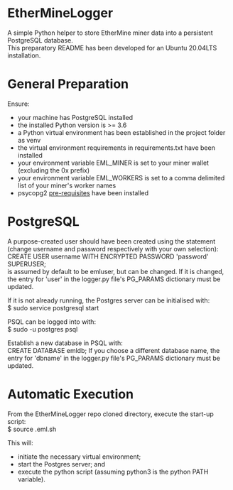 # EtherMineLogger
A simple Python helper to store EtherMine miner data into a persistent PostgreSQL database.<br>
This preparatory README has been developed for an Ubuntu 20.04LTS installation.

# General Preparation
Ensure:
<ul>
    <li>your machine has PostgreSQL installed</li>
    <li>the installed Python version is >= 3.6</li>
    <li>a Python virtual environment has been established in the project folder as venv</li>
    <li>the virtual environment requirements in requirements.txt have been installed</li>
    <li>your environment variable EML_MINER is set to your miner wallet (excluding the 0x prefix)</li>
    <li>your environment variable EML_WORKERS is set to a comma delimited list of your miner's worker names</li>
    <li>psycopg2 <a href="https://www.psycopg.org/install/">pre-requisites</a> have been installed</li>
</ul>
      
# PostgreSQL
A purpose-created user should have been created using the statement (change username and password respectively with your own selection):<br>
    CREATE USER username WITH ENCRYPTED PASSWORD 'password' SUPERUSER;<br>
<username> is assumed by default to be emluser, but can be changed.
If it is changed, the entry for 'user' in the logger.py file's PG_PARAMS dictionary must be updated. 
    
If it is not already running, the Postgres server can be initialised with:<br>
    $ sudo service postgresql start

PSQL can be logged into with:<br>
    $ sudo -u postgres psql

Establish a new database in PSQL with:<br>
    CREATE DATABASE emldb;
If you choose a different database name, the entry for 'dbname' in the logger.py file's PG_PARAMS dictionary must be updated.
    
# Automatic Execution
From the EtherMineLogger repo cloned directory, execute the start-up script:<br>
    $ source .eml.sh

This will:
- initiate the necessary virtual environment;
- start the Postgres server; and
- execute the python script (assuming python3 is the python PATH variable).
